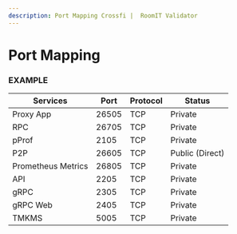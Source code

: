 ```yaml
---
description: Port Mapping Crossfi |  RoomIT Validator
---
```


# Port Mapping

### EXAMPLE
| Services           | Port  | Protocol | Status          |
| ------------------ | ----- | -------- | --------------- |
| Proxy App          | 26505 | TCP      | Private         |
| RPC                | 26705 | TCP      | Private         |
| pProf              | 2105  | TCP      | Private         |
| P2P                | 26605 | TCP      | Public (Direct) |
| Prometheus Metrics | 26805 | TCP      | Private         |
| API                | 2205  | TCP      | Private         |
| gRPC               | 2305  | TCP      | Private         |
| gRPC Web           | 2405 | TCP      | Private         |
| TMKMS              | 5005 | TCP      | Private         |
